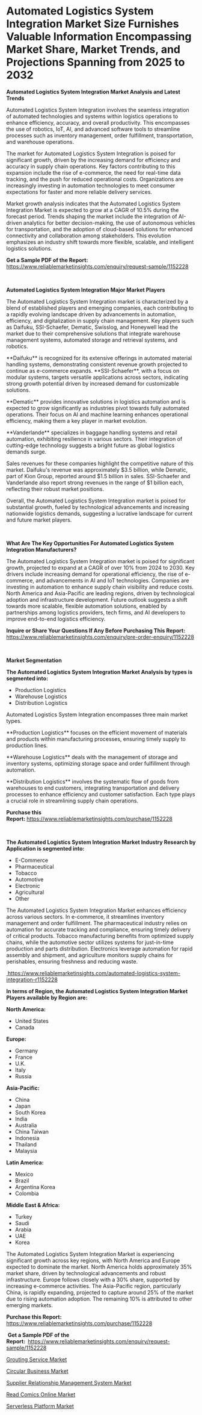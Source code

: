 <p><h1>Automated Logistics System Integration Market Size Furnishes Valuable Information Encompassing Market Share, Market Trends, and Projections Spanning from 2025 to 2032</h1></p><p><strong>Automated Logistics System Integration Market Analysis and Latest Trends</strong></p>
<p><p>Automated Logistics System Integration involves the seamless integration of automated technologies and systems within logistics operations to enhance efficiency, accuracy, and overall productivity. This encompasses the use of robotics, IoT, AI, and advanced software tools to streamline processes such as inventory management, order fulfillment, transportation, and warehouse operations. </p><p>The market for Automated Logistics System Integration is poised for significant growth, driven by the increasing demand for efficiency and accuracy in supply chain operations. Key factors contributing to this expansion include the rise of e-commerce, the need for real-time data tracking, and the push for reduced operational costs. Organizations are increasingly investing in automation technologies to meet consumer expectations for faster and more reliable delivery services. </p><p>Market growth analysis indicates that the Automated Logistics System Integration Market is expected to grow at a CAGR of 10.5% during the forecast period. Trends shaping the market include the integration of AI-driven analytics for better decision-making, the use of autonomous vehicles for transportation, and the adoption of cloud-based solutions for enhanced connectivity and collaboration among stakeholders. This evolution emphasizes an industry shift towards more flexible, scalable, and intelligent logistics solutions.</p></p>
<p><strong>Get a Sample PDF of the Report:&nbsp;</strong> <a href="https://www.reliablemarketinsights.com/enquiry/request-sample/1152228?utm_campaign=1938&utm_medium=2&utm_source=Github&utm_content=ia&utm_term=11032025&utm_id=automated-logistics-system-integration">https://www.reliablemarketinsights.com/enquiry/request-sample/1152228</a></p>
<p>&nbsp;</p>
<p><strong>Automated Logistics System Integration Major Market Players</strong></p>
<p><p>The Automated Logistics System Integration market is characterized by a blend of established players and emerging companies, each contributing to a rapidly evolving landscape driven by advancements in automation, efficiency, and digitalization in supply chain management. Key players such as Daifuku, SSI-Schaefer, Dematic, Swisslog, and Honeywell lead the market due to their comprehensive solutions that integrate warehouse management systems, automated storage and retrieval systems, and robotics.</p><p>**Daifuku** is recognized for its extensive offerings in automated material handling systems, demonstrating consistent revenue growth projected to continue as e-commerce expands. **SSI-Schaefer**, with a focus on modular systems, targets versatile applications across sectors, indicating strong growth potential driven by increased demand for customizable solutions.</p><p>**Dematic** provides innovative solutions in logistics automation and is expected to grow significantly as industries pivot towards fully automated operations. Their focus on AI and machine learning enhances operational efficiency, making them a key player in market evolution.</p><p>**Vanderlande** specializes in baggage handling systems and retail automation, exhibiting resilience in various sectors. Their integration of cutting-edge technology suggests a bright future as global logistics demands surge.</p><p>Sales revenues for these companies highlight the competitive nature of this market. Daifuku's revenue was approximately $3.5 billion, while Dematic, part of Kion Group, reported around $1.5 billion in sales. SSI-Schaefer and Vanderlande also report strong revenues in the range of $1 billion each, reflecting their robust market positions.</p><p>Overall, the Automated Logistics System Integration market is poised for substantial growth, fueled by technological advancements and increasing nationwide logistics demands, suggesting a lucrative landscape for current and future market players.</p></p>
<p>&nbsp;</p>
<p><strong>What Are The Key Opportunities For Automated Logistics System Integration Manufacturers?</strong></p>
<p><p>The Automated Logistics System Integration market is poised for significant growth, projected to expand at a CAGR of over 10% from 2024 to 2030. Key drivers include increasing demand for operational efficiency, the rise of e-commerce, and advancements in AI and IoT technologies. Companies are investing in automation to enhance supply chain visibility and reduce costs. North America and Asia-Pacific are leading regions, driven by technological adoption and infrastructure development. Future outlook suggests a shift towards more scalable, flexible automation solutions, enabled by partnerships among logistics providers, tech firms, and AI developers to improve end-to-end logistics efficiency.</p></p>
<p><strong>Inquire or Share Your Questions If Any Before Purchasing This Report:</strong> <a href="https://www.reliablemarketinsights.com/enquiry/pre-order-enquiry/1152228?utm_campaign=1938&utm_medium=2&utm_source=Github&utm_content=ia&utm_term=11032025&utm_id=automated-logistics-system-integration">https://www.reliablemarketinsights.com/enquiry/pre-order-enquiry/1152228</a></p>
<p>&nbsp;</p>
<p><strong>Market Segmentation</strong></p>
<p><strong>The Automated Logistics System Integration Market Analysis by types is segmented into:</strong></p>
<p><ul><li>Production Logistics</li><li>Warehouse Logistics</li><li>Distribution Logistics</li></ul></p>
<p><p>Automated Logistics System Integration encompasses three main market types. </p><p>**Production Logistics** focuses on the efficient movement of materials and products within manufacturing processes, ensuring timely supply to production lines. </p><p>**Warehouse Logistics** deals with the management of storage and inventory systems, optimizing storage space and order fulfillment through automation. </p><p>**Distribution Logistics** involves the systematic flow of goods from warehouses to end customers, integrating transportation and delivery processes to enhance efficiency and customer satisfaction. Each type plays a crucial role in streamlining supply chain operations.</p></p>
<p><strong>Purchase this Report:&nbsp;</strong><a href="https://www.reliablemarketinsights.com/purchase/1152228?utm_campaign=1938&utm_medium=2&utm_source=Github&utm_content=ia&utm_term=11032025&utm_id=automated-logistics-system-integration">https://www.reliablemarketinsights.com/purchase/1152228</a></p>
<p>&nbsp;</p>
<p><strong>The Automated Logistics System Integration Market Industry Research by Application is segmented into:</strong></p>
<p><ul><li>E-Commerce</li><li>Pharmaceutical</li><li>Tobacco</li><li>Automotive</li><li>Electronic</li><li>Agricultural</li><li>Other</li></ul></p>
<p><p>The Automated Logistics System Integration Market enhances efficiency across various sectors. In e-commerce, it streamlines inventory management and order fulfillment. The pharmaceutical industry relies on automation for accurate tracking and compliance, ensuring timely delivery of critical products. Tobacco manufacturing benefits from optimized supply chains, while the automotive sector utilizes systems for just-in-time production and parts distribution. Electronics leverage automation for rapid assembly and shipment, and agriculture monitors supply chains for perishables, ensuring freshness and reducing waste.</p></p>
<p><a href="https://www.reliablemarketinsights.com/automated-logistics-system-integration-r1152228?utm_campaign=1938&utm_medium=2&utm_source=Github&utm_content=ia&utm_term=11032025&utm_id=automated-logistics-system-integration">&nbsp;https://www.reliablemarketinsights.com/automated-logistics-system-integration-r1152228</a></p>
<p><strong>In terms of Region, the Automated Logistics System Integration Market Players available by Region are:</strong></p>
<p>
    <p> <strong> North America: </strong>
        <ul>
            <li>United States</li>
            <li>Canada</li>
        </ul>
        </p> 
    <p> <strong> Europe: </strong>
        <ul>
            <li>Germany</li>
            <li>France</li>
            <li>U.K.</li>
            <li>Italy</li>
            <li>Russia</li>
        </ul>
        </p> 
    <p> <strong> Asia-Pacific: </strong>
        <ul>
            <li>China</li>
            <li>Japan</li>
            <li>South Korea</li>
            <li>India</li>
            <li>Australia</li>
            <li>China Taiwan</li>
            <li>Indonesia</li>
            <li>Thailand</li>
            <li>Malaysia</li>
        </ul>
        </p> 
    <p> <strong> Latin America: </strong>
        <ul>
            <li>Mexico</li>
            <li>Brazil</li>
            <li>Argentina Korea</li>
            <li>Colombia</li>
        </ul>
        </p> 
    <p> <strong> Middle East & Africa: </strong>
        <ul>
            <li>Turkey</li>
            <li>Saudi</li>
            <li>Arabia</li>
            <li>UAE</li>
            <li>Korea</li>
        </ul>
    </p>
    </p>
<p><p>The Automated Logistics System Integration Market is experiencing significant growth across key regions, with North America and Europe expected to dominate the market. North America holds approximately 35% market share, driven by technological advancements and robust infrastructure. Europe follows closely with a 30% share, supported by increasing e-commerce activities. The Asia-Pacific region, particularly China, is rapidly expanding, projected to capture around 25% of the market due to rising automation adoption. The remaining 10% is attributed to other emerging markets.</p></p>
<p><strong>Purchase this Report: </strong><a href="https://www.reliablemarketinsights.com/purchase/1152228?utm_campaign=1938&utm_medium=2&utm_source=Github&utm_content=ia&utm_term=11032025&utm_id=automated-logistics-system-integration">https://www.reliablemarketinsights.com/purchase/1152228</a></p>
<p>&nbsp;<strong>Get a Sample PDF of the Report:&nbsp;&nbsp;</strong><a href="https://www.reliablemarketinsights.com/enquiry/request-sample/1152228?utm_campaign=1938&utm_medium=2&utm_source=Github&utm_content=ia&utm_term=11032025&utm_id=automated-logistics-system-integration">https://www.reliablemarketinsights.com/enquiry/request-sample/1152228</a></p>
<p><strong></strong></p>
<p><p><a href="https://github.com/balapopepi/Market-Research-Report-List-1/blob/main/grouting-service-market.md?utm_campaign=1938&utm_medium=2&utm_source=Github&utm_content=ia&utm_term=11032025&utm_id=automated-logistics-system-integration">Grouting Service Market</a></p><p><a href="https://github.com/spoorsusama/Market-Research-Report-List-1/blob/main/circular-business-market.md?utm_campaign=1938&utm_medium=2&utm_source=Github&utm_content=ia&utm_term=11032025&utm_id=automated-logistics-system-integration">Circular Business Market</a></p><p><a href="https://github.com/tashipmhuiri/Market-Research-Report-List-1/blob/main/supplier-relationship-management-system-market.md?utm_campaign=1938&utm_medium=2&utm_source=Github&utm_content=ia&utm_term=11032025&utm_id=automated-logistics-system-integration">Supplier Relationship Management System Market</a></p><p><a href="https://github.com/lynlynyusay/Market-Research-Report-List-1/blob/main/read-comics-online-market.md?utm_campaign=1938&utm_medium=2&utm_source=Github&utm_content=ia&utm_term=11032025&utm_id=automated-logistics-system-integration">Read Comics Online Market</a></p><p><a href="https://github.com/akrachveslov/Market-Research-Report-List-1/blob/main/serverless-platform-market.md?utm_campaign=1938&utm_medium=2&utm_source=Github&utm_content=ia&utm_term=11032025&utm_id=automated-logistics-system-integration">Serverless Platform Market</a></p></p>